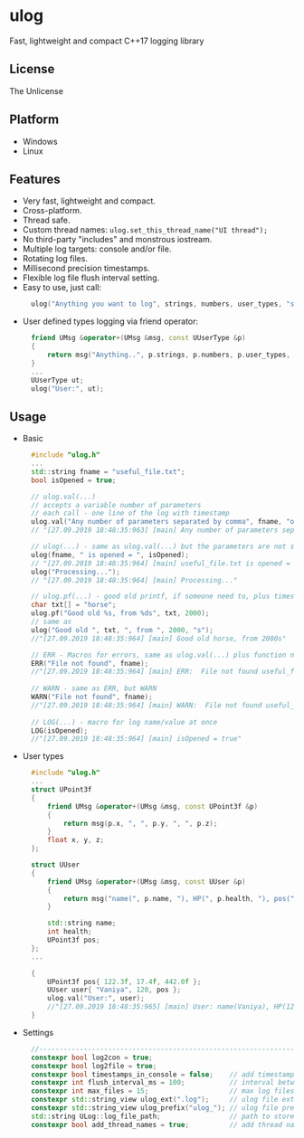 # ulog
Fast, lightweight and compact C++17 logging library

## License
The Unlicense

## Platform
* Windows
* Linux

## Features
* Very fast, lightweight and compact.
* Cross-platform.
* Thread safe.
* Custom thread names: `ulog.set_this_thread_name("UI thread");`
* No third-party "includes" and monstrous iostream.
* Multiple log targets: console and/or file.
* Rotating log files.
* Millisecond precision timestamps.
* Flexible log file flush interval setting.
* Easy to use, just call:
  ``` c++
	ulog("Anything you want to log", strings, numbers, user_types, "separated by comma");
  ```
* User defined types logging via friend operator:
  ``` c++
	friend UMsg &operator+(UMsg &msg, const UUserType &p)
	{
		return msg("Anything..", p.strings, p.numbers, p.user_types, "separated by comma");
	}
	...
	UUserType ut;
	ulog("User:", ut);
  ```

## Usage
* Basic
  ``` c++
	#include "ulog.h"
	...
	std::string fname = "useful_file.txt";
	bool isOpened = true;

	// ulog.val(...)
	// accepts a variable number of parameters
	// each call - one line of the log with timestamp
	ulog.val("Any number of parameters separated by comma", fname, "opened =", isOpened);
	// "[27.09.2019 18:48:35:963] [main] Any number of parameters separated by comma useful_file.txt opened = true"

	// ulog(...) - same as ulog.val(...) but the parameters are not separated by a space automatically
	ulog(fname, " is opened = ", isOpened);
	// "[27.09.2019 18:48:35:964] [main] useful_file.txt is opened = true"
	ulog("Processing...");
	// "[27.09.2019 18:48:35:964] [main] Processing..."

	// ulog.pf(...) - good old printf, if someone need to, plus timestamp and file log.
	char txt[] = "horse";
	ulog.pf("Good old %s, from %ds", txt, 2000);
	// same as
	ulog("Good old ", txt, ", from ", 2000, "s");
	//"[27.09.2019 18:48:35:964] [main] Good old horse, from 2000s"

	// ERR - Macros for errors, same as ulog.val(...) plus function name, file name and line number
	ERR("File not found", fname);
	//"[27.09.2019 18:48:35:964] [main] ERR:  File not found useful_file.txt [ main C:\ulog\ulog_test\ulog_test.cpp 97 ]"
	
	// WARN - same as ERR, but WARN
	WARN("File not found", fname);
	//"[27.09.2019 18:48:35:964] [main] WARN:  File not found useful_file.txt [ main C:\ulog\ulog_test\ulog_test.cpp 99 ]"
	
	// LOG(...) - macro for log name/value at once
	LOG(isOpened);
	//"[27.09.2019 18:48:35:964] [main] isOpened = true"
  ```
* User types
  ``` c++
	#include "ulog.h"
	...
	struct UPoint3f
	{
		friend UMsg &operator+(UMsg &msg, const UPoint3f &p)
		{
			return msg(p.x, ", ", p.y, ", ", p.z);
		}
		float x, y, z;
	};

	struct UUser
	{
		friend UMsg &operator+(UMsg &msg, const UUser &p)
		{
			return msg("name(", p.name, "), HP(", p.health, "), pos(", p.pos, ")");
		}

		std::string name;
		int health;
		UPoint3f pos;
	};
	...

	{
		UPoint3f pos{ 122.3f, 17.4f, 442.0f };
		UUser user{ "Vaniya", 120, pos };
		ulog.val("User:", user);
		//"[27.09.2019 18:48:35:965] [main] User: name(Vaniya), HP(120), pos(122.300003, 17.400000, 442.000000)"
	}

  ```
* Settings
  ``` c++
	//--------------------------------------------------------------------- settings
	constexpr bool log2con = true;
	constexpr bool log2file = true;
	constexpr bool timestamps_in_console = false;    // add timestamps to console, if not, timestaps are written only to a log file
	constexpr int flush_interval_ms = 100;           // interval betwen log file flush, 0 - flush every write, -1 - do not flush at all
	constexpr int max_files = 15;                    // max log files before rotating
	constexpr std::string_view ulog_ext(".log");     // ulog file extension
	constexpr std::string_view ulog_prefix("ulog_"); // ulog file prefix
	std::string ULog::log_file_path;                 // path to store log files, if empty, then the current working directory is used
	constexpr bool add_thread_names = true;          // add thread name to each log line
  ```
